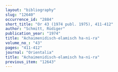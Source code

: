 ```yaml
---
layout: "bibliography"
slug: "12640"
occurrence_id: "2884"
short_title: "Or 43 (1974 publ. 1975), 411-412"
author: "Schmitt, Rüdiger"
publication_year: "1974"
title: "Achaimenidisch-elamisch ha-ni-ra"
volume_no_: "43"
pages: "411-412"
journal: "Orientalia"
title: "Achaimenidisch-elamisch ha-ni-ra"
previous_item: "12643"
---
```

